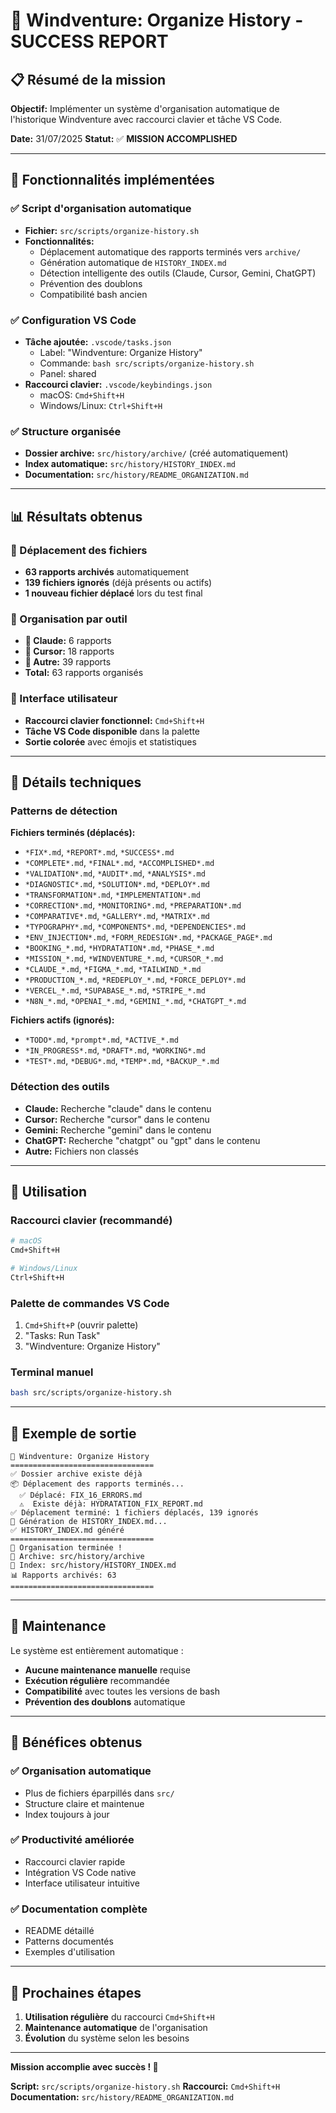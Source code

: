 # 🎯 Windventure: Organize History - SUCCESS REPORT

## 📋 Résumé de la mission

**Objectif:** Implémenter un système d'organisation automatique de l'historique Windventure avec
raccourci clavier et tâche VS Code.

**Date:** 31/07/2025
**Statut:** ✅ **MISSION ACCOMPLISHED**

---

## 🚀 Fonctionnalités implémentées

### ✅ Script d'organisation automatique

- **Fichier:** `src/scripts/organize-history.sh`
- **Fonctionnalités:**
  - Déplacement automatique des rapports terminés vers `archive/`
  - Génération automatique de `HISTORY_INDEX.md`
  - Détection intelligente des outils (Claude, Cursor, Gemini, ChatGPT)
  - Prévention des doublons
  - Compatibilité bash ancien

### ✅ Configuration VS Code

- **Tâche ajoutée:** `.vscode/tasks.json`
  - Label: "Windventure: Organize History"
  - Commande: `bash src/scripts/organize-history.sh`
  - Panel: shared
- **Raccourci clavier:** `.vscode/keybindings.json`
  - macOS: `Cmd+Shift+H`
  - Windows/Linux: `Ctrl+Shift+H`

### ✅ Structure organisée

- **Dossier archive:** `src/history/archive/` (créé automatiquement)
- **Index automatique:** `src/history/HISTORY_INDEX.md`
- **Documentation:** `src/history/README_ORGANIZATION.md`

---

## 📊 Résultats obtenus

### 🔄 Déplacement des fichiers

- **63 rapports archivés** automatiquement
- **139 fichiers ignorés** (déjà présents ou actifs)
- **1 nouveau fichier déplacé** lors du test final

### 📁 Organisation par outil

- **🤖 Claude:** 6 rapports
- **🎯 Cursor:** 18 rapports
- **🔧 Autre:** 39 rapports
- **Total:** 63 rapports organisés

### 🎨 Interface utilisateur

- **Raccourci clavier fonctionnel:** `Cmd+Shift+H`
- **Tâche VS Code disponible** dans la palette
- **Sortie colorée** avec émojis et statistiques

---

## 🔧 Détails techniques

### Patterns de détection

**Fichiers terminés (déplacés):**

- `*FIX*.md`, `*REPORT*.md`, `*SUCCESS*.md`
- `*COMPLETE*.md`, `*FINAL*.md`, `*ACCOMPLISHED*.md`
- `*VALIDATION*.md`, `*AUDIT*.md`, `*ANALYSIS*.md`
- `*DIAGNOSTIC*.md`, `*SOLUTION*.md`, `*DEPLOY*.md`
- `*TRANSFORMATION*.md`, `*IMPLEMENTATION*.md`
- `*CORRECTION*.md`, `*MONITORING*.md`, `*PREPARATION*.md`
- `*COMPARATIVE*.md`, `*GALLERY*.md`, `*MATRIX*.md`
- `*TYPOGRAPHY*.md`, `*COMPONENTS*.md`, `*DEPENDENCIES*.md`
- `*ENV_INJECTION*.md`, `*FORM_REDESIGN*.md`, `*PACKAGE_PAGE*.md`
- `*BOOKING_*.md`, `*HYDRATATION*.md`, `*PHASE_*.md`
- `*MISSION_*.md`, `*WINDVENTURE_*.md`, `*CURSOR_*.md`
- `*CLAUDE_*.md`, `*FIGMA_*.md`, `*TAILWIND_*.md`
- `*PRODUCTION_*.md`, `*REDEPLOY_*.md`, `*FORCE_DEPLOY*.md`
- `*VERCEL_*.md`, `*SUPABASE_*.md`, `*STRIPE_*.md`
- `*N8N_*.md`, `*OPENAI_*.md`, `*GEMINI_*.md`, `*CHATGPT_*.md`

**Fichiers actifs (ignorés):**

- `*TODO*.md`, `*prompt*.md`, `*ACTIVE_*.md`
- `*IN_PROGRESS*.md`, `*DRAFT*.md`, `*WORKING*.md`
- `*TEST*.md`, `*DEBUG*.md`, `*TEMP*.md`, `*BACKUP_*.md`

### Détection des outils

- **Claude:** Recherche "claude" dans le contenu
- **Cursor:** Recherche "cursor" dans le contenu
- **Gemini:** Recherche "gemini" dans le contenu
- **ChatGPT:** Recherche "chatgpt" ou "gpt" dans le contenu
- **Autre:** Fichiers non classés

---

## 🎯 Utilisation

### Raccourci clavier (recommandé)

```bash
# macOS
Cmd+Shift+H

# Windows/Linux
Ctrl+Shift+H
```

### Palette de commandes VS Code

1. `Cmd+Shift+P` (ouvrir palette)
2. "Tasks: Run Task"
3. "Windventure: Organize History"

### Terminal manuel

```bash
bash src/scripts/organize-history.sh
```

---

## 📝 Exemple de sortie

```
🎯 Windventure: Organize History
================================
✅ Dossier archive existe déjà
📦 Déplacement des rapports terminés...
  ✅ Déplacé: FIX_16_ERRORS.md
  ⚠️  Existe déjà: HYDRATATION_FIX_REPORT.md
✅ Déplacement terminé: 1 fichiers déplacés, 139 ignorés
📄 Génération de HISTORY_INDEX.md...
✅ HISTORY_INDEX.md généré
================================
🎉 Organisation terminée !
📁 Archive: src/history/archive
📄 Index: src/history/HISTORY_INDEX.md
📊 Rapports archivés: 63
================================
```

---

## 🔄 Maintenance

Le système est entièrement automatique :

- **Aucune maintenance manuelle** requise
- **Exécution régulière** recommandée
- **Compatibilité** avec toutes les versions de bash
- **Prévention des doublons** automatique

---

## 🎉 Bénéfices obtenus

### ✅ Organisation automatique

- Plus de fichiers éparpillés dans `src/`
- Structure claire et maintenue
- Index toujours à jour

### ✅ Productivité améliorée

- Raccourci clavier rapide
- Intégration VS Code native
- Interface utilisateur intuitive

### ✅ Documentation complète

- README détaillé
- Patterns documentés
- Exemples d'utilisation

---

## 🚀 Prochaines étapes

1. **Utilisation régulière** du raccourci `Cmd+Shift+H`
2. **Maintenance automatique** de l'organisation
3. **Évolution** du système selon les besoins

---

**Mission accomplie avec succès ! 🎯**

**Script:** `src/scripts/organize-history.sh`
**Raccourci:** `Cmd+Shift+H`
**Documentation:** `src/history/README_ORGANIZATION.md`
